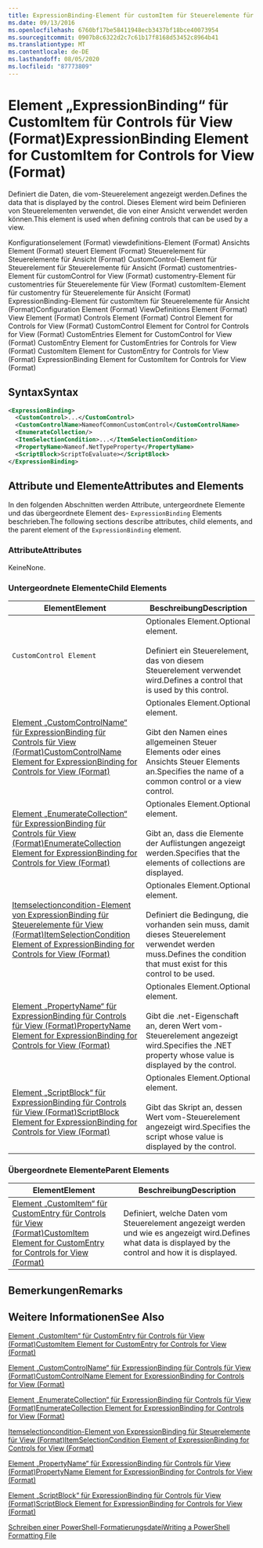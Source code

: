 ```yaml
---
title: ExpressionBinding-Element für customItem für Steuerelemente für Ansicht (Format) | Microsoft-Dokumentation
ms.date: 09/13/2016
ms.openlocfilehash: 6760bf17be58411948ecb3437bf18bce40073954
ms.sourcegitcommit: 0907b8c6322d2c7c61b17f8168d53452c8964b41
ms.translationtype: MT
ms.contentlocale: de-DE
ms.lasthandoff: 08/05/2020
ms.locfileid: "87773809"
---
```

# <a name="expressionbinding-element-for-customitem-for-controls-for-view-format"></a><span data-ttu-id="7a32e-102">Element „ExpressionBinding“ für CustomItem für Controls für View (Format)</span><span class="sxs-lookup"><span data-stu-id="7a32e-102">ExpressionBinding Element for CustomItem for Controls for View (Format)</span></span>

<span data-ttu-id="7a32e-103">Definiert die Daten, die vom-Steuerelement angezeigt werden.</span><span class="sxs-lookup"><span data-stu-id="7a32e-103">Defines the data that is displayed by the control.</span></span> <span data-ttu-id="7a32e-104">Dieses Element wird beim Definieren von Steuerelementen verwendet, die von einer Ansicht verwendet werden können.</span><span class="sxs-lookup"><span data-stu-id="7a32e-104">This element is used when defining controls that can be used by a view.</span></span>

<span data-ttu-id="7a32e-105">Konfigurationselement (Format) viewdefinitions-Element (Format) Ansichts Element (Format) steuert Element (Format) Steuerelement für Steuerelemente für Ansicht (Format) CustomControl-Element für Steuerelement für Steuerelemente für Ansicht (Format) customentries-Element für customControl for View (Format) customentry-Element für customentries für Steuerelemente für View (Format) customItem-Element für customentry für Steuerelemente für Ansicht (Format) ExpressionBinding-Element für customItem für Steuerelemente für Ansicht (Format)</span><span class="sxs-lookup"><span data-stu-id="7a32e-105">Configuration Element (Format) ViewDefinitions Element (Format) View Element (Format) Controls Element (Format) Control Element for Controls for View (Format) CustomControl Element for Control for Controls for View (Format) CustomEntries Element for CustomControl for View (Format) CustomEntry Element for CustomEntries for Controls for View (Format) CustomItem Element for CustomEntry for Controls for View (Format) ExpressionBinding Element for CustomItem for Controls for View (Format)</span></span>

## <a name="syntax"></a><span data-ttu-id="7a32e-106">Syntax</span><span class="sxs-lookup"><span data-stu-id="7a32e-106">Syntax</span></span>

```xml
<ExpressionBinding>
  <CustomControl>...</CustomControl>
  <CustomControlName>NameofCommonCustomControl</CustomControlName>
  <EnumerateCollection/>
  <ItemSelectionCondition>...</ItemSelectionCondition>
  <PropertyName>Nameof.NetTypeProperty</PropertyName>
  <ScriptBlock>ScriptToEvaluate></ScriptBlock>
</ExpressionBinding>
```

## <a name="attributes-and-elements"></a><span data-ttu-id="7a32e-107">Attribute und Elemente</span><span class="sxs-lookup"><span data-stu-id="7a32e-107">Attributes and Elements</span></span>

<span data-ttu-id="7a32e-108">In den folgenden Abschnitten werden Attribute, untergeordnete Elemente und das übergeordnete Element des- `ExpressionBinding` Elements beschrieben.</span><span class="sxs-lookup"><span data-stu-id="7a32e-108">The following sections describe attributes, child elements, and the parent element of the `ExpressionBinding` element.</span></span>

### <a name="attributes"></a><span data-ttu-id="7a32e-109">Attribute</span><span class="sxs-lookup"><span data-stu-id="7a32e-109">Attributes</span></span>

<span data-ttu-id="7a32e-110">Keine</span><span class="sxs-lookup"><span data-stu-id="7a32e-110">None.</span></span>

### <a name="child-elements"></a><span data-ttu-id="7a32e-111">Untergeordnete Elemente</span><span class="sxs-lookup"><span data-stu-id="7a32e-111">Child Elements</span></span>

|<span data-ttu-id="7a32e-112">Element</span><span class="sxs-lookup"><span data-stu-id="7a32e-112">Element</span></span>|<span data-ttu-id="7a32e-113">Beschreibung</span><span class="sxs-lookup"><span data-stu-id="7a32e-113">Description</span></span>|
|-------------|-----------------|
|`CustomControl Element`|<span data-ttu-id="7a32e-114">Optionales Element.</span><span class="sxs-lookup"><span data-stu-id="7a32e-114">Optional element.</span></span><br /><br /> <span data-ttu-id="7a32e-115">Definiert ein Steuerelement, das von diesem Steuerelement verwendet wird.</span><span class="sxs-lookup"><span data-stu-id="7a32e-115">Defines a control that is used by this control.</span></span>|
|[<span data-ttu-id="7a32e-116">Element „CustomControlName“ für ExpressionBinding für Controls für View (Format)</span><span class="sxs-lookup"><span data-stu-id="7a32e-116">CustomControlName Element for ExpressionBinding for Controls for View (Format)</span></span>](./customcontrolname-element-for-expressionbinding-for-controls-for-view-format.md)|<span data-ttu-id="7a32e-117">Optionales Element.</span><span class="sxs-lookup"><span data-stu-id="7a32e-117">Optional element.</span></span><br /><br /> <span data-ttu-id="7a32e-118">Gibt den Namen eines allgemeinen Steuer Elements oder eines Ansichts Steuer Elements an.</span><span class="sxs-lookup"><span data-stu-id="7a32e-118">Specifies the name of a common control or a view control.</span></span>|
|[<span data-ttu-id="7a32e-119">Element „EnumerateCollection“ für ExpressionBinding für Controls für View (Format)</span><span class="sxs-lookup"><span data-stu-id="7a32e-119">EnumerateCollection Element for ExpressionBinding for Controls for View (Format)</span></span>](./enumeratecollection-element-for-expressionbinding-for-controls-for-view-format.md)|<span data-ttu-id="7a32e-120">Optionales Element.</span><span class="sxs-lookup"><span data-stu-id="7a32e-120">Optional element.</span></span><br /><br /> <span data-ttu-id="7a32e-121">Gibt an, dass die Elemente der Auflistungen angezeigt werden.</span><span class="sxs-lookup"><span data-stu-id="7a32e-121">Specifies that the elements of collections are displayed.</span></span>|
|[<span data-ttu-id="7a32e-122">Itemselectioncondition-Element von ExpressionBinding für Steuerelemente für View (Format)</span><span class="sxs-lookup"><span data-stu-id="7a32e-122">ItemSelectionCondition Element of ExpressionBinding for Controls for View (Format)</span></span>](./itemselectioncondition-element-for-expressionbinding-for-controls-for-view-format.md)|<span data-ttu-id="7a32e-123">Optionales Element.</span><span class="sxs-lookup"><span data-stu-id="7a32e-123">Optional element.</span></span><br /><br /> <span data-ttu-id="7a32e-124">Definiert die Bedingung, die vorhanden sein muss, damit dieses Steuerelement verwendet werden muss.</span><span class="sxs-lookup"><span data-stu-id="7a32e-124">Defines the condition that must exist for this control to be used.</span></span>|
|[<span data-ttu-id="7a32e-125">Element „PropertyName“ für ExpressionBinding für Controls für View (Format)</span><span class="sxs-lookup"><span data-stu-id="7a32e-125">PropertyName Element for ExpressionBinding for Controls for View (Format)</span></span>](./propertyname-element-for-expressionbinding-for-controls-for-view-format.md)|<span data-ttu-id="7a32e-126">Optionales Element.</span><span class="sxs-lookup"><span data-stu-id="7a32e-126">Optional element.</span></span><br /><br /> <span data-ttu-id="7a32e-127">Gibt die .net-Eigenschaft an, deren Wert vom-Steuerelement angezeigt wird.</span><span class="sxs-lookup"><span data-stu-id="7a32e-127">Specifies the .NET property whose value is displayed by the control.</span></span>|
|[<span data-ttu-id="7a32e-128">Element „ScriptBlock“ für ExpressionBinding für Controls für View (Format)</span><span class="sxs-lookup"><span data-stu-id="7a32e-128">ScriptBlock Element for ExpressionBinding for Controls for View (Format)</span></span>](./scriptblock-element-for-expressionbinding-for-controls-for-view-format.md)|<span data-ttu-id="7a32e-129">Optionales Element.</span><span class="sxs-lookup"><span data-stu-id="7a32e-129">Optional element.</span></span><br /><br /> <span data-ttu-id="7a32e-130">Gibt das Skript an, dessen Wert vom-Steuerelement angezeigt wird.</span><span class="sxs-lookup"><span data-stu-id="7a32e-130">Specifies the script whose value is displayed by the control.</span></span>|

### <a name="parent-elements"></a><span data-ttu-id="7a32e-131">Übergeordnete Elemente</span><span class="sxs-lookup"><span data-stu-id="7a32e-131">Parent Elements</span></span>

|<span data-ttu-id="7a32e-132">Element</span><span class="sxs-lookup"><span data-stu-id="7a32e-132">Element</span></span>|<span data-ttu-id="7a32e-133">Beschreibung</span><span class="sxs-lookup"><span data-stu-id="7a32e-133">Description</span></span>|
|-------------|-----------------|
|[<span data-ttu-id="7a32e-134">Element „CustomItem“ für CustomEntry für Controls für View (Format)</span><span class="sxs-lookup"><span data-stu-id="7a32e-134">CustomItem Element for CustomEntry for Controls for View (Format)</span></span>](./customitem-element-for-customentry-for-controls-for-view-format.md)|<span data-ttu-id="7a32e-135">Definiert, welche Daten vom Steuerelement angezeigt werden und wie es angezeigt wird.</span><span class="sxs-lookup"><span data-stu-id="7a32e-135">Defines what data is displayed by the control and how it is displayed.</span></span>|

## <a name="remarks"></a><span data-ttu-id="7a32e-136">Bemerkungen</span><span class="sxs-lookup"><span data-stu-id="7a32e-136">Remarks</span></span>

## <a name="see-also"></a><span data-ttu-id="7a32e-137">Weitere Informationen</span><span class="sxs-lookup"><span data-stu-id="7a32e-137">See Also</span></span>

[<span data-ttu-id="7a32e-138">Element „CustomItem“ für CustomEntry für Controls für View (Format)</span><span class="sxs-lookup"><span data-stu-id="7a32e-138">CustomItem Element for CustomEntry for Controls for View (Format)</span></span>](./customitem-element-for-customentry-for-controls-for-view-format.md)

[<span data-ttu-id="7a32e-139">Element „CustomControlName“ für ExpressionBinding für Controls für View (Format)</span><span class="sxs-lookup"><span data-stu-id="7a32e-139">CustomControlName Element for ExpressionBinding for Controls for View (Format)</span></span>](./customcontrolname-element-for-expressionbinding-for-controls-for-view-format.md)

[<span data-ttu-id="7a32e-140">Element „EnumerateCollection“ für ExpressionBinding für Controls für View (Format)</span><span class="sxs-lookup"><span data-stu-id="7a32e-140">EnumerateCollection Element for ExpressionBinding for Controls for View (Format)</span></span>](./enumeratecollection-element-for-expressionbinding-for-controls-for-view-format.md)

[<span data-ttu-id="7a32e-141">Itemselectioncondition-Element von ExpressionBinding für Steuerelemente für View (Format)</span><span class="sxs-lookup"><span data-stu-id="7a32e-141">ItemSelectionCondition Element of ExpressionBinding for Controls for View (Format)</span></span>](./itemselectioncondition-element-for-expressionbinding-for-controls-for-view-format.md)

[<span data-ttu-id="7a32e-142">Element „PropertyName“ für ExpressionBinding für Controls für View (Format)</span><span class="sxs-lookup"><span data-stu-id="7a32e-142">PropertyName Element for ExpressionBinding for Controls for View (Format)</span></span>](./propertyname-element-for-expressionbinding-for-controls-for-view-format.md)

[<span data-ttu-id="7a32e-143">Element „ScriptBlock“ für ExpressionBinding für Controls für View (Format)</span><span class="sxs-lookup"><span data-stu-id="7a32e-143">ScriptBlock Element for ExpressionBinding for Controls for View (Format)</span></span>](./scriptblock-element-for-expressionbinding-for-controls-for-view-format.md)

[<span data-ttu-id="7a32e-144">Schreiben einer PowerShell-Formatierungsdatei</span><span class="sxs-lookup"><span data-stu-id="7a32e-144">Writing a PowerShell Formatting File</span></span>](./writing-a-powershell-formatting-file.md)
